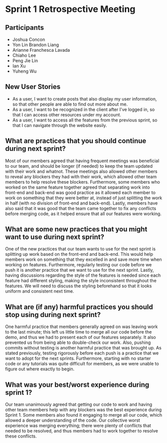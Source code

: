 # Sprint 1 Retrospective Meeting 

## Participants

* Joshua Concon
* Yon Lin Brandon Liang
* Arianne Franchesca Lavada
* Chiaho Lee
* Peng Jie Lin
* Ian Xu
* Yuheng Wu

## New User Stories

* As a user, I want to create posts that also display my user information, so that other people are able to find out more about me.
* As a user, I want to be recognized in the client after I've logged in, so that I can access other resources under my account.
* As a user, I want to access all the features from the previous sprint, so that I can navigate through the website easily.

## What are practices that you should continue during next sprint?
Most of our members agreed that having frequent meetings was beneficial to our team, and should be longer (if needed) 
to keep the team updated with their work and whatnot. These meetings also allowed other members to reveal any blockers 
they had with their work, which allowed other team members to help resolve these blockers. Furthermore, some members who 
worked on the same feature together agreed that separating work into front-end and back-end was good practice as it allowed 
each member to work on something that they were better at, instead of just splitting the work in half (with no division of 
front-end and back-end). Lastly, members have also said that it was good that the team came together to fix any conflicts 
before merging code, as it helped ensure that all our features were working.

## What are some new practices that you might want to use during next sprint?
One of the new practices that our team wants to use for the next sprint is splitting up work based on the front-end and back-end. 
This would help members work on something that they excelled in and save more time when working on features. Furthermore, regularly 
testing our code before we push it is another practice that we want to use for the next sprint. Lastly, having discussions regarding 
the style of the features is needed since each feature had different styling, making the style inconsistent throughout the features. 
We will need to discuss the styling beforehand so that it looks uniform and consistent next time.

## What are (if any) harmful practices you should stop using during next sprint?
One harmful practice that members generally agreed on was leaving work to the last minute; this left us little time to merge all our 
code before the demo, and thus we had to present each of our features separately. It also prevented us from being able to double-check our 
work. Also, pushing commits without testing is another harmful practice that was brought up. As stated previously, testing rigorously 
before each push is a practice that we want to adopt for the next sprints. Furthermore, starting with no starter code or any tutorials 
was quite difficult for members, as we were unable to figure out where exactly to begin. 

## What was your best/worst experience during sprint 1?
Our team unanimously agreed that getting our code to work and having other team members help with any blockers was the best experience during Sprint 1. 
Some members also found it engaging to merge all our code, which allowed a deeper understanding of the code. Our collective worst experience was merging everything; 
there were plenty of conflicts that needed to be resolved, and thus members had to work together to resolve these conflicts.
